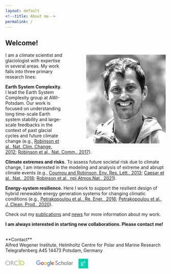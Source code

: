 ```yaml
---
layout: default
<!--title: About me-->
permalink: /
---
```


<h2>Welcome!</h2>

<img src="files/figs/alex_profile_bw_cropped.jpg" alt="Alexander Robinson" width="250px" style="float: right;margin-left: 70px;margin-top: 7px;margin-bottom: 5px">

I am a climate scientist and glaciologist with expertise in several areas. My work falls into three primary research lines:

**Earth System Complexity.**
I lead the Earth System Complexity group at AWI-Potsdam. Our work is focused on understanding long time-scale Earth system stability and large-scale feedbacks in the context of past glacial cycles and future climate change (e.g., 
<a href="https://www.nature.com/articles/nclimate1449" target="_blank">Robinson et al., Nat. Clim. Change, 2012</a>; 
<a href="https://www.nature.com/articles/ncomms16008" target="_blank">Robinson et al., Nat. Comm., 2017</a>).

**Climate extremes and risks.**
To assess future societal risk due to climate change, I am interested in the modeling and analysis of extreme and abrupt climate events (e.g., 
<a href="https://iopscience.iop.org/article/10.1088/1748-9326/8/3/034018" target="_blank">Coumou and Robinson, Env. Res. Lett., 2013</a>; 
<a href="https://www.nature.com/articles/s41586-018-0006-5" target="_blank">Caesar et al., Nat., 2018</a>; 
<a href="https://www.nature.com/articles/s41586-018-0006-5" target="_blank">Robinson et al., npj Atmos.Nat., 2021</a>).

**Energy-system resilience.**
Here I work to support the resilient design of hybrid renewable energy generation systems for changing climatic conditions (e.g., 
<a href="https://www.sciencedirect.com/science/article/abs/pii/S0960148116304414?via%3Dihub" target="_blank">Petrakopoulou et al., Re. Ener., 2016</a>; 
<a href="https://www.sciencedirect.com/science/article/abs/pii/S0959652620328614?via%3Dihub" target="_blank">Petrakopoulou et al., J. Clean. Prod., 2020</a>).

Check out my [publications](publications/) and [news](news/) for more information about my work.

<b>I am always interested in starting new collaborations. Please contact me!</b><br/>


<br>
**Contact**<br>
Alfred Wegener Institute, Helmholtz Centre for Polar and Marine Research    
Telegrafenberg A45  
14473 Potsdam, Germany  

[<img src="/files/orcid-logo.png" alt="Alexander Robinson" width="60px" style="float: left;margin-right: 35px;margin-top: 6px;margin-bottom: 0px;">](http://orcid.org/0000-0003-3519-5293)
[<img src="/files/Scholar.png" alt="Alexander Robinson" width="120px" style="float: left;margin-right:15px;margin-top: 4px;margin-bottom: 0px;">](https://scholar.google.es/citations?user=3cU6ewMAAAAJ&amp;hl=en)
[<img src="/files/researchgate-dss.png" alt="Alexander Robinson" width="30px" style="float: left;margin-right: 0px;margin-top: 4px;margin-bottom: 0px;">](https://www.researchgate.net/profile/Alexander-Robinson-8)
